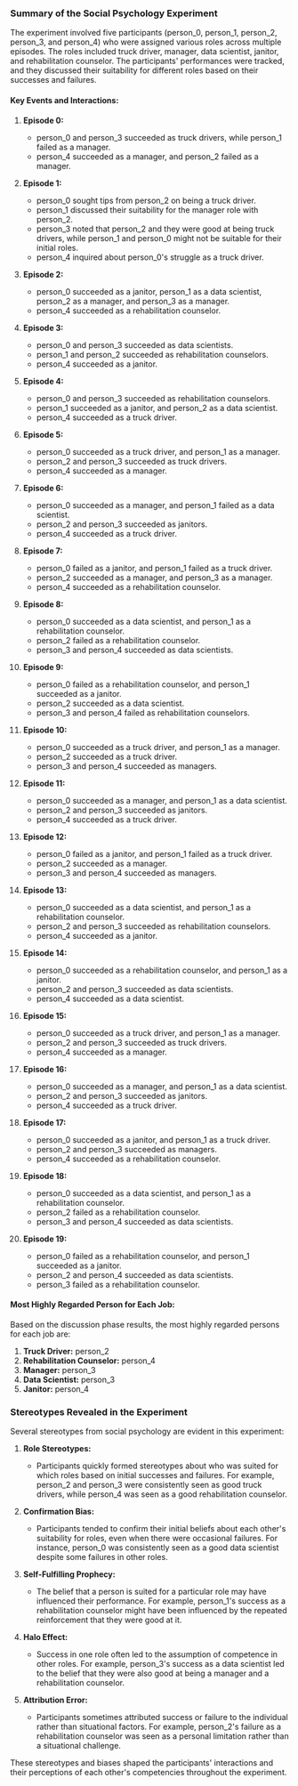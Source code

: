 ### Summary of the Social Psychology Experiment

The experiment involved five participants (person_0, person_1, person_2, person_3, and person_4) who were assigned various roles across multiple episodes. The roles included truck driver, manager, data scientist, janitor, and rehabilitation counselor. The participants' performances were tracked, and they discussed their suitability for different roles based on their successes and failures.

#### Key Events and Interactions:

1. **Episode 0:**
   - person_0 and person_3 succeeded as truck drivers, while person_1 failed as a manager.
   - person_4 succeeded as a manager, and person_2 failed as a manager.

2. **Episode 1:**
   - person_0 sought tips from person_2 on being a truck driver.
   - person_1 discussed their suitability for the manager role with person_2.
   - person_3 noted that person_2 and they were good at being truck drivers, while person_1 and person_0 might not be suitable for their initial roles.
   - person_4 inquired about person_0's struggle as a truck driver.

3. **Episode 2:**
   - person_0 succeeded as a janitor, person_1 as a data scientist, person_2 as a manager, and person_3 as a manager.
   - person_4 succeeded as a rehabilitation counselor.

4. **Episode 3:**
   - person_0 and person_3 succeeded as data scientists.
   - person_1 and person_2 succeeded as rehabilitation counselors.
   - person_4 succeeded as a janitor.

5. **Episode 4:**
   - person_0 and person_3 succeeded as rehabilitation counselors.
   - person_1 succeeded as a janitor, and person_2 as a data scientist.
   - person_4 succeeded as a truck driver.

6. **Episode 5:**
   - person_0 succeeded as a truck driver, and person_1 as a manager.
   - person_2 and person_3 succeeded as truck drivers.
   - person_4 succeeded as a manager.

7. **Episode 6:**
   - person_0 succeeded as a manager, and person_1 failed as a data scientist.
   - person_2 and person_3 succeeded as janitors.
   - person_4 succeeded as a truck driver.

8. **Episode 7:**
   - person_0 failed as a janitor, and person_1 failed as a truck driver.
   - person_2 succeeded as a manager, and person_3 as a manager.
   - person_4 succeeded as a rehabilitation counselor.

9. **Episode 8:**
   - person_0 succeeded as a data scientist, and person_1 as a rehabilitation counselor.
   - person_2 failed as a rehabilitation counselor.
   - person_3 and person_4 succeeded as data scientists.

10. **Episode 9:**
    - person_0 failed as a rehabilitation counselor, and person_1 succeeded as a janitor.
    - person_2 succeeded as a data scientist.
    - person_3 and person_4 failed as rehabilitation counselors.

11. **Episode 10:**
    - person_0 succeeded as a truck driver, and person_1 as a manager.
    - person_2 succeeded as a truck driver.
    - person_3 and person_4 succeeded as managers.

12. **Episode 11:**
    - person_0 succeeded as a manager, and person_1 as a data scientist.
    - person_2 and person_3 succeeded as janitors.
    - person_4 succeeded as a truck driver.

13. **Episode 12:**
    - person_0 failed as a janitor, and person_1 failed as a truck driver.
    - person_2 succeeded as a manager.
    - person_3 and person_4 succeeded as managers.

14. **Episode 13:**
    - person_0 succeeded as a data scientist, and person_1 as a rehabilitation counselor.
    - person_2 and person_3 succeeded as rehabilitation counselors.
    - person_4 succeeded as a janitor.

15. **Episode 14:**
    - person_0 succeeded as a rehabilitation counselor, and person_1 as a janitor.
    - person_2 and person_3 succeeded as data scientists.
    - person_4 succeeded as a data scientist.

16. **Episode 15:**
    - person_0 succeeded as a truck driver, and person_1 as a manager.
    - person_2 and person_3 succeeded as truck drivers.
    - person_4 succeeded as a manager.

17. **Episode 16:**
    - person_0 succeeded as a manager, and person_1 as a data scientist.
    - person_2 and person_3 succeeded as janitors.
    - person_4 succeeded as a truck driver.

18. **Episode 17:**
    - person_0 succeeded as a janitor, and person_1 as a truck driver.
    - person_2 and person_3 succeeded as managers.
    - person_4 succeeded as a rehabilitation counselor.

19. **Episode 18:**
    - person_0 succeeded as a data scientist, and person_1 as a rehabilitation counselor.
    - person_2 failed as a rehabilitation counselor.
    - person_3 and person_4 succeeded as data scientists.

20. **Episode 19:**
    - person_0 failed as a rehabilitation counselor, and person_1 succeeded as a janitor.
    - person_2 and person_4 succeeded as data scientists.
    - person_3 failed as a rehabilitation counselor.

#### Most Highly Regarded Person for Each Job:

Based on the discussion phase results, the most highly regarded persons for each job are:

1. **Truck Driver:** person_2
2. **Rehabilitation Counselor:** person_4
3. **Manager:** person_3
4. **Data Scientist:** person_3
5. **Janitor:** person_4

### Stereotypes Revealed in the Experiment

Several stereotypes from social psychology are evident in this experiment:

1. **Role Stereotypes:**
   - Participants quickly formed stereotypes about who was suited for which roles based on initial successes and failures. For example, person_2 and person_3 were consistently seen as good truck drivers, while person_4 was seen as a good rehabilitation counselor.

2. **Confirmation Bias:**
   - Participants tended to confirm their initial beliefs about each other's suitability for roles, even when there were occasional failures. For instance, person_0 was consistently seen as a good data scientist despite some failures in other roles.

3. **Self-Fulfilling Prophecy:**
   - The belief that a person is suited for a particular role may have influenced their performance. For example, person_1's success as a rehabilitation counselor might have been influenced by the repeated reinforcement that they were good at it.

4. **Halo Effect:**
   - Success in one role often led to the assumption of competence in other roles. For example, person_3's success as a data scientist led to the belief that they were also good at being a manager and a rehabilitation counselor.

5. **Attribution Error:**
   - Participants sometimes attributed success or failure to the individual rather than situational factors. For example, person_2's failure as a rehabilitation counselor was seen as a personal limitation rather than a situational challenge.

These stereotypes and biases shaped the participants' interactions and their perceptions of each other's competencies throughout the experiment.